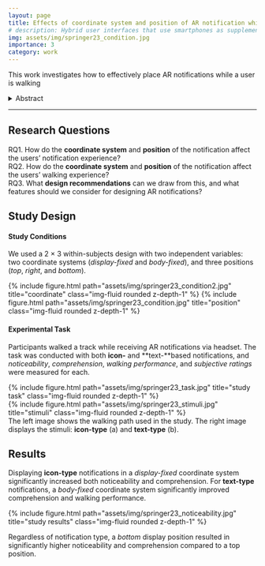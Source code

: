 ```yaml
---
layout: page
title: Effects of coordinate system and position of AR notification while walking (Springer VR ’23)
# description: Hybrid user interfaces that use smartphones as supplementary displays to enhance reading in AR
img: assets/img/springer23_condition.jpg
importance: 3
category: work
---
```


This work investigates how to effectively place AR notifications while a user is walking

<details><summary>Abstract</summary>
    Augmented reality (AR) head-mounted displays (HMDs) allow users to easily receive notifications while participating other tasks by projecting information directly in their field of view. Although HMDs offer such benefits in displaying notifications, there is insufficient research on the effective placement of AR notifications when the user is walking. For this, we conducted two studies based on different types of AR information to identify how the users perceive and understand the AR notifications according to placement while walking. We compared two different coordinate systems (<i>display-fixed</i> and <i>body-fixed</i>) and three different positions (<i>top</i>, <i>right</i>, and <i>bottom</i>) for icon-type and text-type notifications. The results indicated that using a <i>display-fixed</i> coordinate system for icon-type notifications yields significantly higher noticeability and comprehension. In contrast, using a <i>body-fixed</i> coordinate system for text-type notifications significantly improved comprehension and walking performance. Regarding the position of notifications, the <i>bottom</i> position resulted in a significantly higher noticeability and comprehension for both icon- and text-type notifications compared to the *top*. Based on these results, we draw some recommendations for the future design of notifications in AR HMDs.
</details>

---

## Research Questions

RQ1. How do the **coordinate system** and **position** of the notification affect the users’ notification experience?  
RQ2. How do the **coordinate system** and **position** of the notification affect the users’ walking experience?  
RQ3. What **design recommendations** can we draw from this, and what features should we consider for designing AR notifications?

## Study Design

#### Study Conditions

We used a 2 × 3 within-subjects design with two independent variables: two coordinate systems (_display-fixed_ and _body-fixed_), and three positions (_top_, _right_, and _bottom_).

<div class="row">
    <div class="col-sm mt-3 mt-md-0">
        {% include figure.html path="assets/img/springer23_condition2.jpg" title="coordinate" class="img-fluid rounded z-depth-1" %}
        {% include figure.html path="assets/img/springer23_condition.jpg" title="position" class="img-fluid rounded z-depth-1" %}
    </div>
</div>


#### Experimental Task

Participants walked a track while receiving AR notifications via headset. The task was conducted with both **icon-** and **text-**based notifications, and _noticeability_, _comprehension_, _walking performance_, and _subjective ratings_ were measured for each.

<div class="row justify-content-sm-center">
    <div class="col-sm-5 mt-3 mt-md-0">
        {% include figure.html path="assets/img/springer23_task.jpg" title="study task" class="img-fluid rounded z-depth-1" %}
    </div>
    <div class="col-sm-7 mt-3 mt-md-0">
        {% include figure.html path="assets/img/springer23_stimuli.jpg" title="stimuli" class="img-fluid rounded z-depth-1" %}
    </div>
</div>
<div class="caption">
    The left image shows the walking path used in the study. The right image displays the stimuli: <b>icon-type</b> (a) and <b>text-type</b> (b).
</div>


## Results

Displaying **icon-type** notifications in a _display-fixed_ coordinate system significantly increased both noticeability and comprehension.
For **text-type** notifications, a _body-fixed_ coordinate system significantly improved comprehension and walking performance.

<div class="row">
    <div class="col-sm mt-3 mt-md-0">
        {% include figure.html path="assets/img/springer23_noticeability.jpg" title="study results" class="img-fluid rounded z-depth-1" %}
    </div>
</div>

Regardless of notification type, a _bottom_ display position resulted in significantly higher noticeability and comprehension compared to a top position.
